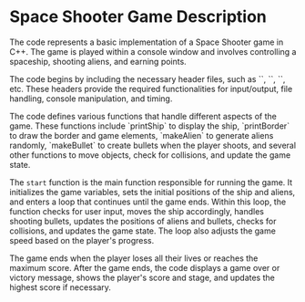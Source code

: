<h1>Space Shooter Game Description</h1>
  <p>
    The code represents a basic implementation of a Space Shooter game in C++. The game is played within a console window and involves controlling a spaceship, shooting aliens, and earning points.
  </p>
  <p>
    The code begins by including the necessary header files, such as `<iostream>`, `<fstream>`, `<windows.h>`, etc. These headers provide the required functionalities for input/output, file handling, console manipulation, and timing.
  </p>
  <p>
    The code defines various functions that handle different aspects of the game. These functions include `printShip` to display the ship, `printBorder` to draw the border and game elements, `makeAlien` to generate aliens randomly, `makeBullet` to create bullets when the player shoots, and several other functions to move objects, check for collisions, and update the game state.
  </p>
  <p>
    The <code>start</code> function is the main function responsible for running the game. It initializes the game variables, sets the initial positions of the ship and aliens, and enters a loop that continues until the game ends. Within this loop, the function checks for user input, moves the ship accordingly, handles shooting bullets, updates the positions of aliens and bullets, checks for collisions, and updates the game state. The loop also adjusts the game speed based on the player's progress.
  </p>
  <p>
    The game ends when the player loses all their lives or reaches the maximum score. After the game ends, the code displays a game over or victory message, shows the player's score and stage, and updates the highest score if necessary.
  </p>
